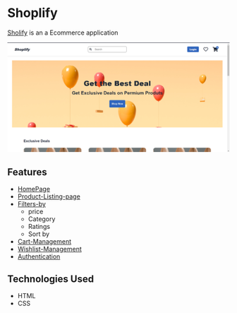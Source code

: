 # Shoplify

[Sholify](https://shoppingcorner.netlify.app/) is an a Ecommerce application

![Shoplify](/assets/images/landingpage.png)

## Features

- [HomePage](https://shoppingcorner.netlify.app/)
- [Product-Listing-page](https://shoppingcorner.netlify.app/pages/product.html)
- [Filters-by](https://shoppingcorner.netlify.app/pages/product.html)
  - price
  - Category
  - Ratings
  - Sort by
- [Cart-Management](https://shoppingcorner.netlify.app/pages/cart.html)
- [Wishlist-Management](https://shoppingcorner.netlify.app/pages/wishlist.html)
- [Authentication](https://shoppingcorner.netlify.app/pages/login.html)

## Technologies Used

- HTML
- CSS
